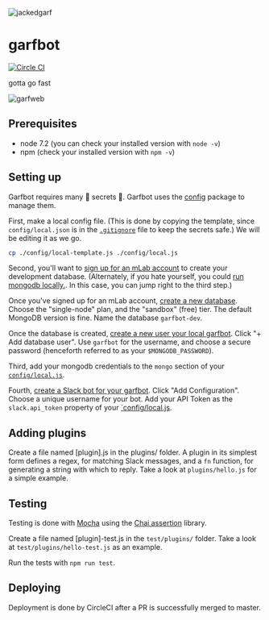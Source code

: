 ![jackedgarf](https://i.ytimg.com/vi/F47-cFmq2ZI/hqdefault.jpg)

# garfbot
[![Circle CI](https://circleci.com/gh/doeg/garfbot.svg?style=shield)](https://circleci.com/gh/doeg/garfbot)

gotta go fast

![garfweb](https://pbs.twimg.com/media/CbSRCfnVIAA3LDS.jpg)

## Prerequisites
- node 7.2 (you can check your installed version with `node -v`)
- npm (check your installed version with `npm -v`)

## Setting up
Garfbot requires many :crystal_ball: secrets :crystal_ball:. Garfbot uses the [config](https://www.npmjs.com/package/config) package to manage them.

First, make a local config file. (This is done by copying the template, since `config/local.json` is in the [`.gitignore`](.gitignore) file to keep the secrets safe.) We will be editing it as we go.

```bash
cp ./config/local-template.js ./config/local.js
```

Second, you'll want to [sign up for an mLab account](https://mlab.com/signup/) to create your development database. (Alternately, if you hate yourself, you could [run mongodb locally.](https://docs.mongodb.com/v3.2/administration/install-community/). In this case, you can jump right to the third step.)

Once you've signed up for an mLab account, [create a new database](https://mlab.com/create). Choose the "single-node" plan, and the "sandbox" (free) tier. The default MongoDB version is fine. Name the database `garfbot-dev`.

Once the database is created, [create a new user your local garfbot](https://mlab.com/databases/garfbot-dev#users). Click "+ Add database user". Use `garfbot` for the username, and choose a secure password (henceforth referred to as your `$MONGODB_PASSWORD`).

Third, add your mongodb credentials to the `mongo` section of your [`config/local.js`](config/local.js).

Fourth, [create a Slack bot for your garfbot](https://goodsonicfanart.slack.com/apps/A0F7YS25R-bots). Click "Add Configuration". Choose a unique username for your bot. Add your API Token as the `slack.api_token` property of your [`config/local.js](config/local.js).











## Adding plugins
Create a file named [plugin].js in the plugins/ folder. A plugin in its simplest form defines a regex, for matching Slack messages, and a `fn` function, for generating a string with which to reply. Take a look at `plugins/hello.js` for a simple example.

## Testing
Testing is done with [Mocha](https://mochajs.org/) using the [Chai assertion](http://chaijs.com/api/assert/) library.

Create a file named [plugin]-test.js in the `test/plugins/` folder. Take a look at `test/plugins/hello-test.js` as an example.

Run the tests with `npm run test`.

## Deploying
Deployment is done by CircleCI after a PR is successfully merged to master.
